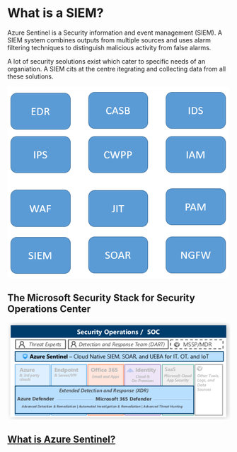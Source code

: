 # What is a SIEM?
Azure Sentinel is a Security information and event management (SIEM). A SIEM system combines outputs from multiple sources and uses alarm filtering techniques to distinguish malicious activity from false alarms.

A lot of security seolutions exist which cater to specific needs of an organiation. A SIEM cits at the centre itegrating and collecting data from all these solutions.

![Security Solutions](./media/solutions.png)

## The Microsoft Security Stack for Security Operations Center

![MCRA](./media/mcra.png)

## [What is Azure Sentinel?](https://docs.microsoft.com/en-us/azure/sentinel/overview)
